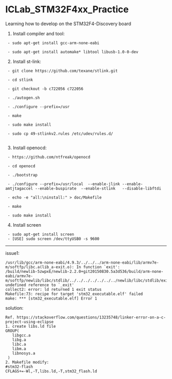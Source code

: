 # ICLab_STM32F4xx_Practice

Learning how to develop on the STM32F4-Discovery board

1. Install compiler and tool:
```
 - sudo apt-get install gcc-arm-none-eabi

 - sudo apt-get install automake* libtool libusb-1.0-0-dev
```
2. Install st-link:
```
 - git clone https://github.com/texane/stlink.git
 
 - cd stlink
 
 - git checkout -b c722056 c722056
 
 - ./autogen.sh
 
 - ./configure --prefix=/usr
 
 - make
 
 - sudo make install
 
 - sudo cp 49-stlinkv2.rules /etc/udev/rules.d/
 
```
3. Install openocd:
```
 - https://github.com/ntfreak/openocd
 
 - cd openocd
 
 - ./bootstrap
 
 - ./configure --prefix=/usr/local  --enable-jlink --enable-amtjtagaccel --enable-buspirate  --enable-stlink   --disable-libftdi
 
 - echo -e "all:\ninstall:" > doc/Makefile
 
 - make
 
 - sudo make install
```
4. Install screen
```
 - sudo apt-get install screen
 - [USE] sudo screen /dev/ttyUSB0 -s 9600 
```
------------------
issue1:
```
/usr/lib/gcc/arm-none-eabi/4.9.3/../../../arm-none-eabi/lib/armv7e-m/softfp/libc.a(lib_a-exit.o): In function `exit':
/build/newlib-5zwpxE/newlib-2.2.0+git20150830.5a3d536/build/arm-none-eabi/armv7e-m/softfp/newlib/libc/stdlib/../../../../../../../newlib/libc/stdlib/exit.c:70: undefined reference to `_exit'
collect2: error: ld returned 1 exit status
Makefile:73: recipe for target 'stm32_executable.elf' failed
make: *** [stm32_executable.elf] Error 1
```

solution:
```
Ref. https://stackoverflow.com/questions/13235748/linker-error-on-a-c-project-using-eclipse
1. create libs.ld file
GROUP(
   libgcc.a
   libg.a
   libc.a
   libm.a
   libnosys.a
 )
2. Makefile modify:
#stm32-flash
CFLAGS+=-Wl,-T,libs.ld,-T,stm32_flash.ld
```
